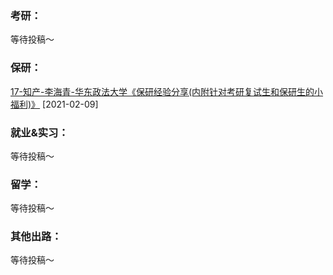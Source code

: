### 考研：

等待投稿～

### 保研：

[17-知产-李海青-华东政法大学《保研经验分享(内附针对考研复试生和保研生的小福利)》](升学就业/法学院/17-知产-李海青.md) [2021-02-09]

### 就业&实习：

等待投稿～

### 留学：

等待投稿～

### 其他出路：

等待投稿～